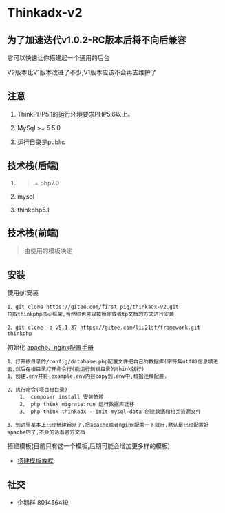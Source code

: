 Thinkadx-v2
===============

## 为了加速迭代v1.0.2-RC版本后将不向后兼容




它可以快速让你搭建起一个通用的后台

V2版本比V1版本改进了不少,V1版本应该不会再去维护了

## 注意

1. ThinkPHP5.1的运行环境要求PHP5.6以上。

2. MySql >= 5.5.0

3. 运行目录是public

## 技术栈(后端)
1. >= php7.0

2. mysql

3. thinkphp5.1

## 技术栈(前端)

> 由使用的模板决定

## 安装

使用git安装

~~~
1、git clone https://gitee.com/first_pig/thinkadx-v2.git
拉取thinkphp核心框架,当然你也可以按照你或者tp文档的方式进行安装

2、git clone -b v5.1.37 https://gitee.com/liu21st/framework.git thinkphp
~~~

初始化
[apache、nginx配置手册](https://www.kancloud.cn/manual/thinkphp5_1/353955)

~~~
1、打开根目录的/config/database.php配置文件把自己的数据库(字符集utf8)信息填进去,然后在根目录打开命令行(能运行到根目录的think就行)
1、创建.env并将.example.env内容copy到.env中,根据注释配置.

2、执行命令(项目根目录)
    1、 composer install 安装依赖
    2、 php think migrate:run 运行数据库迁移
    3、 php think thinkadx --init mysql-data 创建数据和相关资源文件

3、到这里基本上已经搭建起来了,把apache或者nginx配置一下就行,默认是已经配置好apache的了,不会的话看官方文档
~~~

搭建模板(目前只有这一个模板,后期可能会增加更多样的模板)
+ [搭建模板教程](https://gitee.com/first_pig/thinkadx-template)

## 社交
- 企鹅群 801456419


